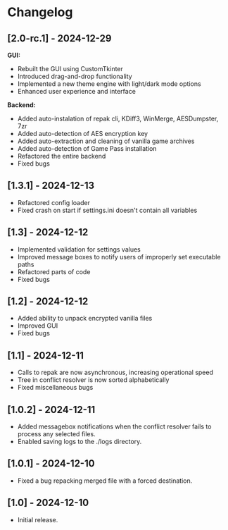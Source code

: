 # Changelog

## [2.0-rc.1] - 2024-12-29

**GUI:**

- Rebuilt the GUI using CustomTkinter
- Introduced drag-and-drop functionality
- Implemented a new theme engine with light/dark mode options
- Enhanced user experience and interface

**Backend:**

- Added auto-instalation of repak cli, KDiff3, WinMerge, AESDumpster, 7zr
- Added auto-detection of AES encryption key
- Added auto-extraction and cleaning of vanilla game archives
- Added auto-detection of Game Pass installation
- Refactored the entire backend
- Fixed bugs

## [1.3.1] - 2024-12-13

- Refactored config loader
- Fixed crash on start if settings.ini doesn't contain all variables

## [1.3] - 2024-12-12

- Implemented validation for settings values
- Improved message boxes to notify users of improperly set executable paths
- Refactored parts of code
- Fixed bugs

## [1.2] - 2024-12-12

- Added ability to unpack encrypted vanilla files
- Improved GUI
- Fixed bugs

## [1.1] - 2024-12-11

- Calls to repak are now asynchronous, increasing operational speed
- Tree in conflict resolver is now sorted alphabetically
- Fixed miscellaneous bugs

## [1.0.2] - 2024-12-11

- Added messagebox notifications when the conflict resolver fails to process any selected files.
- Enabled saving logs to the ./logs directory.

## [1.0.1] - 2024-12-10

- Fixed a bug repacking merged file with a forced destination.

## [1.0] - 2024-12-10

- Initial release.
